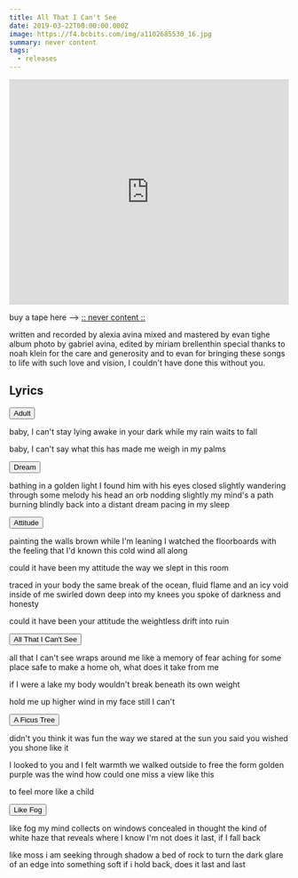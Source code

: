 ```yaml
---
title: All That I Can't See
date: 2019-03-22T00:00:00.000Z
image: https://f4.bcbits.com/img/a1102685530_16.jpg
summary: never content
tags:
  - releases
---
```



<iframe style="border: 0; width: 100%; height: 406px;" src="https://bandcamp.com/EmbeddedPlayer/album=1753002933/size=large/bgcol=ffffff/linkcol=0687f5/artwork=small/transparent=true/" seamless><a href="http://alexiaavina.bandcamp.com/album/all-that-i-cant-see">All That I Can&#39;t See by Alexia Avina</a></iframe>

buy a tape here --> [:: never content ::](becomecontent.bandcamp.com/album/all-that-i-cant-see)

written and recorded by alexia avina
mixed and mastered by evan tighe
album photo by gabriel avina, edited by miriam brellenthin
special thanks to noah klein for the care and generosity
and to evan for bringing these songs to life with such love and vision, I couldn't have done this without you.

## Lyrics

<section class="accordion-wrapper">
  <button class="accordion">
    Adult
  </button>
  <div class="panel">
    <p>
      baby, I can't stay
lying awake in your dark
while my rain waits to fall

baby, I can't say
what this has made
me weigh in my palms
    </p>
  </div>

  <button class="accordion">
    Dream
  </button>
  <div class="panel">
    <p>
      bathing in a golden light
I found him with his eyes closed slightly
wandering through some melody
his head an orb nodding slightly
my mind's a path burning blindly
back into a distant dream
pacing in my sleep
    </p>
  </div>

  <button class="accordion">
    Attitude
  </button>
  <div class="panel">
    <p>
      painting the walls brown while I'm leaning
I watched the floorboards with the feeling
that I'd known this cold wind all along

could it have been my attitude
the way we slept in this room

traced in your body the same break of the ocean, fluid flame
and an icy void inside of me
swirled down deep into my knees
you spoke of darkness and honesty

could it have been your attitude
the weightless drift into ruin
    </p>
  </div>

  <button class="accordion">
    All That I Can't See
  </button>
  <div class="panel">
    <p>
     all that I can't see
wraps around me
like a memory of fear
aching for some place safe
to make a home
oh, what does it take from me

if I were a lake
my body wouldn't break
beneath its own weight

hold me up higher
wind in my face
still I can't
    </p>
  </div>

<button class="accordion">
    A Ficus Tree
  </button>
  <div class="panel">
    <p>
    didn't you think it was fun
the way we stared at the sun
you said you wished
you shone like it

I looked to you and I felt warmth
we walked outside to free the form
golden purple was the wind
how could one miss a view like this

to feel more like a child
    </p>
  </div>

<button class="accordion">
    Like Fog
  </button>
  <div class="panel">
    <p>
    like fog my mind collects on windows concealed in thought
the kind of white haze that reveals where I know I'm not
does it last, if I fall back

like moss i am seeking through shadow a bed of rock
to turn the dark glare of an edge into something soft
if i hold back, does it last and last
    </p>
  </div>

</section>

<script src="/_includes/assets/js/accordion.js"></script>